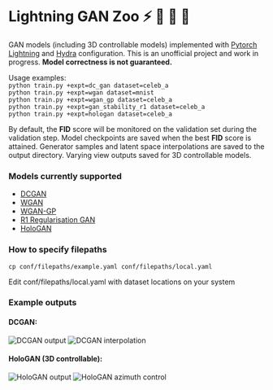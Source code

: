 # Lightning GAN Zoo :zap: :elephant: :penguin: :panda_face:
GAN models (including 3D controllable models) implemented with [Pytorch Lightning](https://www.pytorchlightning.ai/) and [Hydra](https://hydra.cc/) configuration.
This is an unofficial project and work in progress. **Model correctness is not guaranteed.**

Usage examples:<br/>
```python train.py +expt=dc_gan dataset=celeb_a```<br/>
```python train.py +expt=wgan dataset=mnist```<br/>
```python train.py +expt=wgan_gp dataset=celeb_a```<br/>
```python train.py +expt=gan_stability_r1 dataset=celeb_a```<br/>
```python train.py +expt=hologan dataset=celeb_a```<br/>

By default, the **FID** score will be monitored on the validation set during the validation step. Model checkpoints are saved when the best **FID** score is attained.
Generator samples and latent space interpolations are saved to the output directory. Varying view outputs saved for 3D controllable models.

### Models currently supported
- [DCGAN](https://arxiv.org/abs/1511.06434v2)
- [WGAN](https://arxiv.org/abs/1701.07875v3)
- [WGAN-GP](https://arxiv.org/abs/1704.00028v3)
- [R1 Regularisation GAN](https://github.com/LMescheder/GAN_stability)
- [HoloGAN](https://www.monkeyoverflow.com/hologan-unsupervised-learning-of-3d-representations-from-natural-images/)

### How to specify filepaths
```cp conf/filepaths/example.yaml conf/filepaths/local.yaml```

Edit conf/filepaths/local.yaml with dataset locations on your system

### Example outputs
#### DCGAN:
![DCGAN output](/examples/dc_gan.png)
![DCGAN interpolation](/examples/dc_gan_interpolation.gif)

#### HoloGAN (3D controllable):
![HoloGAN output](/examples/hologan.png)
![HoloGAN azimuth control](/examples/hologan_azimuth.gif)
